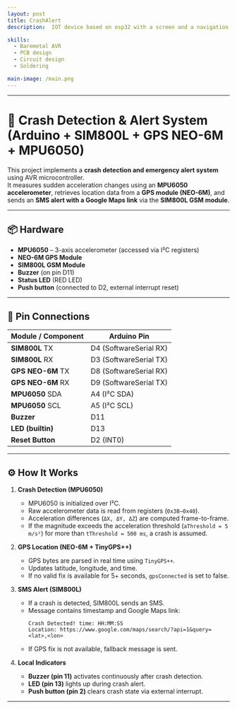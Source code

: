 ```yaml
---
layout: post
title: CrashAlert
description:  IOT device based on esp32 with a screen and a navigation switch. This is intended to be used with a modified marauder firmware. This device also has an SD card slot for starage and connections for a GPS module. The device's small size is perfect to run potable marauder firmware. 

skills: 
  - Baremetal AVR
  - PCB design
  - Circuit design
  - Soldering

main-image: /main.png
---
```




---
# 🚗 Crash Detection & Alert System (Arduino + SIM800L + GPS NEO-6M + MPU6050)

This project implements a **crash detection and emergency alert system** using AVR microcontroller.  
It measures sudden acceleration changes using an **MPU6050 accelerometer**, retrieves location data from a **GPS module (NEO-6M)**, and sends an **SMS alert with a Google Maps link** via the **SIM800L GSM module**.

---

## 📦 Hardware 

- **MPU6050** – 3-axis accelerometer (accessed via I²C registers)
- **NEO-6M GPS Module**
- **SIM800L GSM Module**
- **Buzzer** (on pin D11)
- **Status LED** (RED LED)
- **Push button** (connected to D2, external interrupt reset)


---

## 🔌 Pin Connections

| Module / Component | Arduino Pin            |
| ------------------ | ---------------------- |
| **SIM800L** TX     | D4 (SoftwareSerial RX) |
| **SIM800L** RX     | D3 (SoftwareSerial TX) |
| **GPS NEO-6M** TX  | D8 (SoftwareSerial RX) |
| **GPS NEO-6M** RX  | D9 (SoftwareSerial TX) |
| **MPU6050** SDA    | A4 (I²C SDA)           |
| **MPU6050** SCL    | A5 (I²C SCL)           |
| **Buzzer**         | D11                    |
| **LED (builtin)**  | D13                    |
| **Reset Button**   | D2 (INT0)              |


---

## ⚙️ How It Works

1. **Crash Detection (MPU6050)**  
   - MPU6050 is initialized over I²C.  
   - Raw accelerometer data is read from registers (`0x3B–0x40`).  
   - Acceleration differences (`ΔX, ΔY, ΔZ`) are computed frame-to-frame.  
   - If the magnitude exceeds the acceleration threshold (`aThreshold = 5 m/s²`) for more than `tThreshold = 500 ms`, a crash is assumed.

2. **GPS Location (NEO-6M + TinyGPS++)**  
   - GPS bytes are parsed in real time using `TinyGPS++`.  
   - Updates latitude, longitude, and time.  
   - If no valid fix is available for 5+ seconds, `gpsConnected` is set to false.

3. **SMS Alert (SIM800L)**  
   - If a crash is detected, SIM800L sends an SMS.  
   - Message contains timestamp and Google Maps link:  
     ```
     Crash Detected! time: HH:MM:SS 
     Location: https://www.google.com/maps/search/?api=1&query=<lat>,<lon>
     ```
   - If GPS fix is not available, fallback message is sent.

4. **Local Indicators**  
   - **Buzzer (pin 11)** activates continuously after crash detection.  
   - **LED (pin 13)** lights up during crash alert.  
   - **Push button (pin 2)** clears crash state via external interrupt.

---




